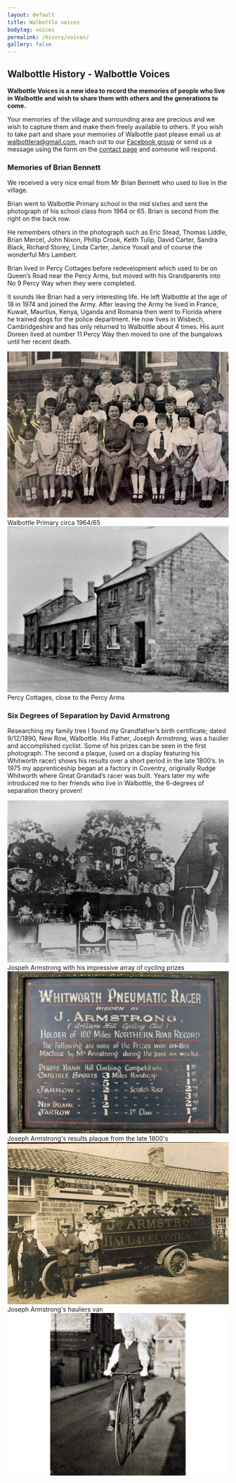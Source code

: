 ```yaml
---
layout: default
title: Walbottle voices
bodytag: voices
permalink: /hisory/voices/
gallery: false
---
```

	
<div class="container-fluid historyBG"> <!-- container-fluid -->
	<div class="row"> <!-- row -->
		<div class="col-sm-1 col-xs-0"></div>
		<div class="col-sm-10 col-xs-12 mainPanel">
			<div class="row"> <!-- row -->
				<div class="col-xs-12">
					<h2>Walbottle History - Walbottle Voices</h2>
				</div>
				<div class="col-xs-12">
					<p><strong>Walbottle Voices is a new idea to record the memories of people who live in Walbottle and wish to share them with others and the generations to come.</strong></p>
					<p>Your memories of the village and surrounding area are precious and we wish to capture them and make them freely available to others. If you wish to take part and share your memories of Walbottle past please email us at <a href="mailto:walbottlera@gmail.com" title="email Walbottle Village Tenants &amp; Residents Association">walbottlera@gmail.com</a>, reach out to our <a href="https://www.facebook.com/groups/247285659849433" title="visit our Facebook group in a new window" target="_blank" accesskey="f">Facebook group</a> or send us a message using the form on the <a href="contact_wvrta.html" title="visit the contact page" target="_self">contact page</a> and someone will respond.</p>
					<h3>Memories of Brian Bennett</h3>
					<p>We received a very nice email from Mr Brian Bennett who used to live in the village.</p>
					<p>Brian went to Walbottle Primary school in the mid sixties and sent the photograph of his school class from 1964 or 65. Brian is second from the right on the back row.</p>
					<p>He remembers others in the photograph such as Eric Stead, Thomas Liddle, Brian Mercel, John Nixon, Phillip Crook, Keith Tulip, David Carter, Sandra Black, Richard Storey, Linda Carter, Janice Yoxall and of course the wonderful Mrs Lambert.</p>
					<p>Brian lived in Percy Cottages before redevelopment which used to be on Queen’s Road near the Percy Arms, but moved with his Grandparents into No 9 Percy Way when they were completed.</p>
					<p>It sounds like Brian had a very interesting life. He left Walbottle at the age of 18 in 1974 and joined the Army. After leaving the Army he lived in France, Kuwait, Maurtius, Kenya, Uganda and Romania then went to Florida where he trained dogs for the police department. He now lives in Wisbech, Cambridgeshire and has only returned to Walbottle about 4 times. His aunt Doreen lived at number 11 Percy Way then moved to one of the bungalows until her recent death.</p>
				</div>
				<div class="col-lg-6 col-md-6 col-sm-6 col-xs-12">
			  		<img src="/assets/images/walbottle-primary.jpg" class="img-responsive" alt="Walbottle Primary circa 1964/65"/>
					<caption>Walbottle Primary circa 1964/65</caption>
		  		</div>
				<div class="col-lg-6 col-md-6 col-sm-6 col-xs-12">
			  		<img src="/assets/images/percy-cottages.jpg" class="img-responsive" alt="Percy Cottages, close to the Percy Arms"/>
					<caption>Percy Cottages, close to the Percy Arms</caption>
		  		</div>
				<div class="col-lg-12 col-md-12 col-sm-12 col-xs-12">
			  		<h3>Six Degrees of Separation by David Armstrong</h3>
					<p>Researching my family tree I found my Grandfather’s birth certificate; dated 9/12/1890, New Row, Walbottle. His Father, Joseph Armstrong, was a haulier and accomplished cyclist. Some of his prizes can be seen in the first photograph. The second a plaque, (used on a display featuring his Whitworth racer) shows his results over a short period in the late 1800’s. In 1975 my apprenticeship began at a factory in Coventry, originally Rudge Whitworth where Great Grandad’s racer was built. Years later my wife introduced me to her friends who live in Walbottle, the 6-degrees of separation theory proven!</p>
				</div>						
				<div class="col-lg-6 col-md-6 col-sm-6 col-xs-12">
			  		<img src="/assets/images/armstrong-01.jpg" class="img-responsive" alt="image of Jospeh Armstrong with his impressive array of cycling prizes"/>
					<caption>Jospeh Armstrong with his impressive array of cycling prizes</caption>
				</div>
				<div class="col-lg-6 col-md-6 col-sm-6 col-xs-12">
			  		<img src="/assets/images/armstrong-02.jpg" class="img-responsive" alt="Joseph Armstrong's results plaque from the late 1800's"/>
					<caption>Joseph Armstrong's results plaque from the late 1800's</caption>
		  		</div>
				<div class="col-lg-6 col-md-6 col-sm-6 col-xs-12">
			  		<img src="/assets/images/armstrong-03.jpg" class="img-responsive" alt="Joseph Armstrong's hauliers van"/>
					<caption>Joseph Armstrong's hauliers van</caption>
		  		</div>
				<div class="col-lg-6 col-md-6 col-sm-6 col-xs-12">
			  		<img src="/assets/images/armstrong-04.jpg" class="img-responsive" alt="Joseph Armstrong riding a penny farthing bicycle"/>
		  		</div>
			</div> <!-- /row -->
		</div> <!-- /mainPanel -->
		<div class="col-sm-1 col-xs-0"></div>
	</div> <!-- /row -->
</div> <!-- /container-fluid -->
